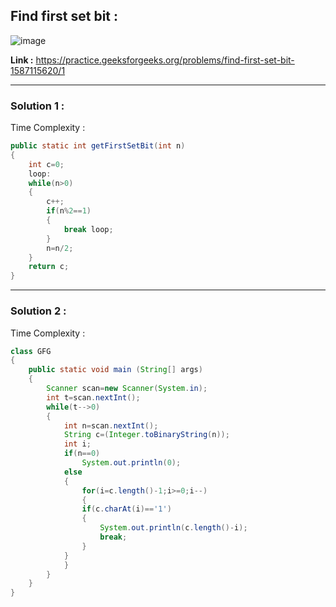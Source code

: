## Find first set bit :

![image](https://user-images.githubusercontent.com/23376002/169872990-2ef06025-b768-403a-b0e3-5ced840b880a.png)


**Link :** https://practice.geeksforgeeks.org/problems/find-first-set-bit-1587115620/1


------------------------------------------------------------------------------------------------------------------------------------------------------


### Solution 1 :

Time Complexity :


```java
public static int getFirstSetBit(int n)
{
    int c=0;
    loop:
    while(n>0)
    {
        c++;
        if(n%2==1)
        {
            break loop;
        }
        n=n/2;
    }
    return c;    
}
```


------------------------------------------------------------------------------------------------------------------------------------------------------


### Solution 2 :

Time Complexity :


```java
class GFG
{
    public static void main (String[] args)
    {
        Scanner scan=new Scanner(System.in);
        int t=scan.nextInt();
        while(t-->0)
        {
            int n=scan.nextInt();
            String c=(Integer.toBinaryString(n));
            int i;
            if(n==0)
                System.out.println(0);
            else
            {
                for(i=c.length()-1;i>=0;i--)
                {
                if(c.charAt(i)=='1')
                {
                    System.out.println(c.length()-i);
                    break;
                }
            }
            }
        }
    }
}
```



